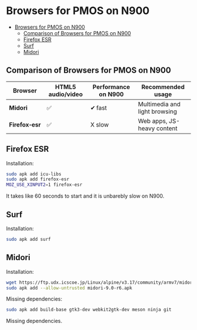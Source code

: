 # Browsers for PMOS on N900
- [Browsers for PMOS on N900](#browsers-for-pmos-on-n900)
  - [Comparison of Browsers for PMOS on N900](#comparison-of-browsers-for-pmos-on-n900)
  - [Firefox ESR](#firefox-esr)
  - [Surf](#surf)
  - [Midori](#midori)

## Comparison of Browsers for PMOS on N900
| Browser         | HTML5 audio/video | Performance on N900 | Recommended usage                |
| --------------- | ----------------- | ------------------- | ------------------------------- |
| **Midori**      | ✅                 | ✔ fast              | Multimedia and light browsing    |
| **Firefox‑esr** | ✅                 | X slow            | Web apps, JS-heavy content       |


## Firefox ESR
Installation:
```bash
sudo apk add icu-libs
sudo apk add firefox-esr
MOZ_USE_XINPUT2=1 firefox-esr
```

It takes like 60 seconds to start and it is unbarebly slow on N900. 

## Surf

Installation:
```bash
sudo apk add surf
```

## Midori
Installation:
```bash
wget https://ftp.udx.icscoe.jp/Linux/alpine/v3.17/community/armv7/midori-9.0-r6.apk
sudo apk add --allow-untrusted midori-9.0-r6.apk
```
Missing dependencies:

```bash
sudo apk add build-base gtk3-dev webkit2gtk-dev meson ninja git
```
Missing dependencies.